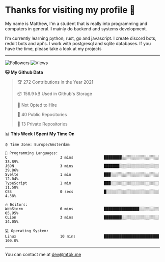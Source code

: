 # Thanks for visiting my profile 👋
My name is Matthew, I'm a student that is really into programming and computers in general. I mainly do backend and systems development.


I’m currently learning python, rust, go and javascript. I create discord bots, reddit bots and api's. I work with postgresql and sqlite databases. If you have the time, please take a look at my projects

---
![Followers](https://img.shields.io/github/followers/DankDumpster?style=social)
![Views](https://komarev.com/ghpvc/?username=DankDumpster&style=flat-square&color=green)
<!--START_SECTION:waka-->
**🐱 My Github Data** 

> 🏆 272 Contributions in the Year 2021
 > 
> 📦 156.9 kB Used in Github's Storage 
 > 
> 🚫 Not Opted to Hire
 > 
> 📜 40 Public Repositories 
 > 
> 🔑 13 Private Repositories  
 > 
📊 **This Week I Spent My Time On** 

```text
⌚︎ Time Zone: Europe/Amsterdam

💬 Programming Languages: 
C                        3 mins              ████████░░░░░░░░░░░░░░░░░   33.89% 
JSON                     3 mins              ███████░░░░░░░░░░░░░░░░░░   29.86% 
Svelte                   1 min               ███░░░░░░░░░░░░░░░░░░░░░░   12.04% 
TypeScript               1 min               ███░░░░░░░░░░░░░░░░░░░░░░   11.58% 
CSS                      0 secs              █░░░░░░░░░░░░░░░░░░░░░░░░   4.38%

🔥 Editors: 
WebStorm                 6 mins              ████████████████░░░░░░░░░   65.95% 
CLion                    3 mins              ████████░░░░░░░░░░░░░░░░░   34.05%

💻 Operating System: 
Linux                    10 mins             █████████████████████████   100.0%

```


<!--END_SECTION:waka-->
-------

You can contact me at dev@mtbk.me
